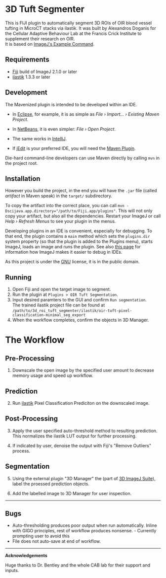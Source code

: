 3D Tuft Segmenter
==========================
This is FIJI plugin to automatically segment 3D ROIs of OIR blood vessel tufting in MicroCT stacks via ilastik.
It was built by Alexandros Doganis for the Cellular Adaptive Behaviour Lab at the Francis Crick Institute to supplement their research on OIR.  
It is based on [ImageJ's Example Command](https://github.com/imagej/example-imagej-command).

Requirements
------------

* [Fiji](https://imagej.net/Fiji/Downloads) build of ImageJ 2.1.0 or later
* [ilastik](https://www.ilastik.org/download.html) 1.3.3 or later

Development
-----------

The Mavenized plugin is intended to be developed within an IDE. 

* In [Eclipse](http://eclipse.org), for example, it is as simple as
  _File &#8250; Import... &#8250; Existing Maven Project_.

* In [NetBeans](http://netbeans.org), it is even simpler:
  _File &#8250; Open Project_.

* The same works in [IntelliJ](http://jetbrains.net).

* If [jEdit](http://jedit.org) is your preferred IDE, you will need the
  [Maven Plugin](http://plugins.jedit.org/plugins/?MavenPlugin).

Die-hard command-line developers can use Maven directly by calling `mvn`
in the project root.

Installation
--------------

However you build the project, in the end you will have the `.jar` file
(called *artifact* in Maven speak) in the `target/` subdirectory.

To copy the artifact into the correct place, you can call
`mvn -Dscijava.app.directory="/path/to/Fiji.app/plugins"`.
This will not only copy your artifact, but also all the dependencies.
Restart your ImageJ or call *Help &#8250; Refresh Menus* to see your
plugin in the menus.

Developing plugins in an IDE is convenient, especially for debugging. To
that end, the plugin contains a `main` method which sets the `plugins.dir`
system property (so that the plugin is added to the Plugins menu), starts
ImageJ, loads an image and runs the plugin. See also
[this page](https://imagej.net/Debugging#Debugging_plugins_in_an_IDE_.28Netbeans.2C_IntelliJ.2C_Eclipse.2C_etc.29)
for information how ImageJ makes it easier to debug in IDEs.

As this project is under the [GNU](https://www.gnu.org/licenses/gpl-3.0.en.html) license, it is in the public domain.

Running
-------

1. Open Fiji and open the target image to segment.
2. Run the plugin at `Plugins > OIR Tuft Segmentation`.
3. Input desired paramters to the GUI and confirm `Run segmentation`.  
   The trained ilastik project file can be found at `/path/to/3d_roi_tuft_segmenter/ilastik/oir-tuft-pixel-classification-minimal_seg_export`
5. When the workflow completes, confirm the objects in 3D Manager.


The Workflow
=============

Pre-Processing
------------------

1. Downscale the open image by the specified user amount to decrease memory usage and speed up workflow.

Prediction
--------------

2. Run [ilastik](https://www.ilastik.org/index.html) Pixel Classification Prediciton on the downscaled image.

Post-Processing
-------------------

3. Apply the user specified auto-threshold method to resulting prediction.
   This normalizes the ilastik LUT output for further processing.

4. If indicated by user, denoise the output with Fiji's "Remove Outliers" process.

Segmentation
-------------

5. Using the external plugin "3D Manager" the (part of [3D ImageJ Suite](https://imagejdocu.tudor.lu/plugin/stacks/3d_ij_suite/start)), label the proessed prediction objects.

6. Add the labelled image to 3D Manager for user inspection.

------------------

Bugs
----
* Auto-thresholding produces poor output when run automatically. Inline with GIGO principles, rest of workflow produces nonsense. - Currently prompting user to avoid this
* File does not auto-save at end of workflow.

------------------

**Acknowledgements**

Huge thanks to Dr. Bentley and the whole CAB lab for their support and inputs.
